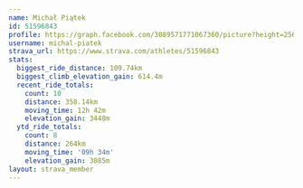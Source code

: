 ```yaml
---
name: Michał Piątek
id: 51596843
profile: https://graph.facebook.com/3089571771067360/picture?height=256&width=256
username: michal-piatek
strava_url: https://www.strava.com/athletes/51596843
stats:
  biggest_ride_distance: 109.74km
  biggest_climb_elevation_gain: 614.4m
  recent_ride_totals:
    count: 10
    distance: 358.14km
    moving_time: 12h 42m
    elevation_gain: 3448m
  ytd_ride_totals:
    count: 8
    distance: 264km
    moving_time: '09h 34m'
    elevation_gain: 3085m
layout: strava_member
--- 
```

